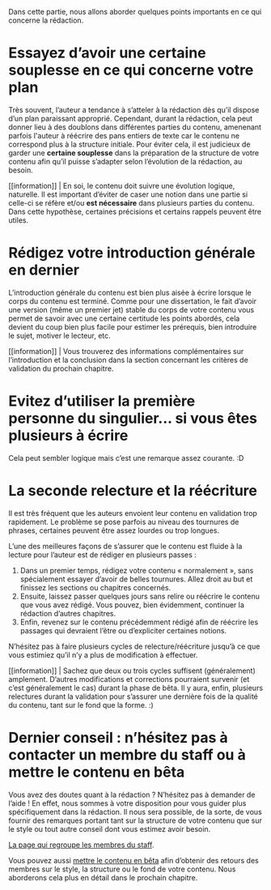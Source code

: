 Dans cette partie, nous allons aborder quelques points importants en ce qui concerne la rédaction.

# Essayez d’avoir une certaine souplesse en ce qui concerne votre plan

Très souvent, l’auteur a tendance à s’atteler à la rédaction dès qu’il dispose d’un plan paraissant approprié. Cependant, durant la rédaction, cela peut donner lieu à des doublons dans différentes parties du contenu, amenenant parfois l'auteur à réécrire des pans entiers de texte car le contenu ne correspond plus à la structure initiale. Pour éviter cela, il est judicieux de garder une **certaine souplesse** dans la préparation de la structure de votre contenu afin qu’il puisse s’adapter selon l’évolution de la rédaction, au besoin.

[[information]]
| En soi, le contenu doit suivre une évolution logique, naturelle. Il est important d’éviter de caser une notion dans une partie si celle-ci se réfère et/ou **est nécessaire** dans plusieurs parties du contenu. Dans cette hypothèse, certaines précisions et certains rappels peuvent être utiles.

# Rédigez votre introduction générale en dernier

L’introduction générale du contenu est bien plus aisée à écrire lorsque le corps du contenu est terminé. Comme pour une dissertation, le fait d’avoir une version (même un premier jet) stable du corps de votre contenu vous permet de savoir avec une certaine certitude les points abordés, cela devient du coup bien plus facile pour estimer les prérequis, bien introduire le sujet, motiver le lecteur, etc. 

[[information]]
| Vous trouverez des informations complémentaires sur l’introduction et la conclusion dans la section concernant les critères de validation du prochain chapitre.

# Evitez d’utiliser la première personne du singulier... si vous êtes plusieurs à écrire

Cela peut sembler logique mais c’est une remarque assez courante. :D

# La seconde relecture et la réécriture

Il est très fréquent que les auteurs envoient leur contenu en validation trop rapidement. Le problème se pose parfois au niveau des tournures de phrases, certaines peuvent être assez lourdes ou trop longues. 

L’une des meilleures façons de s’assurer que le contenu est fluide à la lecture pour l’auteur est de rédiger en plusieurs passes :

1. Dans un premier temps, rédigez votre contenu « normalement », sans spécialement essayer d’avoir de belles tournures. Allez droit au but et finissez les sections ou chapitres concernés.
2. Ensuite, laissez passer quelques jours sans relire ou réécrire le contenu que vous avez rédigé. Vous pouvez, bien évidemment, continuer la rédaction d’autres chapitres.
3. Enfin, revenez sur le contenu précédemment rédigé afin de réécrire les passages qui devraient l’être ou d’expliciter certaines notions. 

N’hésitez pas à faire plusieurs cycles de relecture/réécriture jusqu’à ce que vous estimiez qu’il n’y a plus de modification à effectuer. 

[[information]]
| Sachez que deux ou trois cycles suffisent (généralement) amplement. D’autres modifications et corrections pourraient survenir (et c’est généralement le cas) durant la phase de bêta. Il y aura, enfin, plusieurs relectures durant la validation pour s’assurer une dernière fois de la qualité du contenu, tant sur le fond que la forme. :)

# Dernier conseil : n’hésitez pas à contacter un membre du staff ou à mettre le contenu en bêta

Vous avez des doutes quant à la rédaction ? N’hésitez pas à demander de l’aide ! En effet, nous sommes à votre disposition pour vous guider plus spécifiquement dans la rédaction. Il nous sera possible, de la sorte, de vous fournir des remarques portant tant sur la structure de votre contenu que sur le style ou tout autre conseil dont vous estimez avoir besoin.

[La page qui regroupe les membres du staff](https://zestedesavoir.com/pages/contact/).

Vous pouvez aussi [mettre le contenu en bêta](https://zestedesavoir.com/tutoriels/705/le-guide-du-contributeur/828_contribuer-au-contenu/5467_generalites/#3-15378_cycle-de-vie-des-contenus) afin d’obtenir des retours des membres sur le style, la structure ou le fond de votre contenu. Nous aborderons cela plus en détail dans le prochain chapitre.